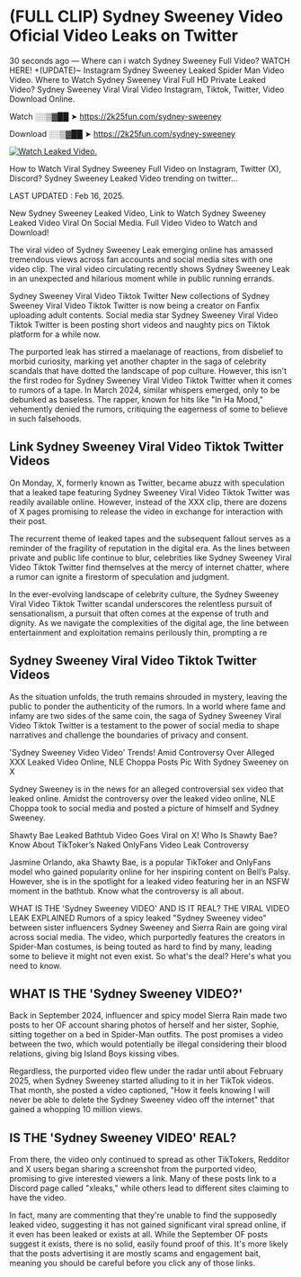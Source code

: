 # (FULL CLIP) Sydney Sweeney Video Oficial Video Leaks on Twitter

30 seconds ago — Where can i watch Sydney Sweeney Full Video? WATCH HERE! +(UPDATE)~ Instagram Sydney Sweeney Leaked Spider Man Video Video. Where to Watch Sydney Sweeney Viral Full HD Private Leaked Video? Sydney Sweeney Viral Viral Video Instagram, Tiktok, Twitter, Video Download Online.

Watch ░░▒▓██ ➤ https://2k25fun.com/sydney-sweeney

Download ░░▒▓██ ➤ https://2k25fun.com/sydney-sweeney

[![Watch Leaked Video.](https://miro.medium.com/v2/resize:fit:828/format:webp/1*cilzJN44JGOrTw9NJCrNHA.gif "Watch Leaked Video")](https://2k25fun.com/sydney-sweeney)

How to Watch Viral Sydney Sweeney Full Video on Instagram, Twitter (X), Discord? Sydney Sweeney Leaked Video trending on twitter...

LAST UPDATED : Feb 16, 2025.

New Sydney Sweeney Leaked Video, Link to Watch Sydney Sweeney Leaked Video Viral On Social Media. Full Video Video to Watch and Download!

The viral video of Sydney Sweeney Leak emerging online has amassed tremendous views across fan accounts and social media sites with one video clip. The viral video circulating recently shows Sydney Sweeney Leak in an unexpected and hilarious moment while in public running errands.

Sydney Sweeney Viral Video Tiktok Twitter New collections of Sydney Sweeney Viral Video Tiktok Twitter is now being a creator on Fanfix uploading adult contents. Social media star Sydney Sweeney Viral Video Tiktok Twitter is been posting short videos and naughty pics on Tiktok platform for a while now.

The purported leak has stirred a maelanage of reactions, from disbelief to morbid curiosity, marking yet another chapter in the saga of celebrity scandals that have dotted the landscape of pop culture. However, this isn't the first rodeo for Sydney Sweeney Viral Video Tiktok Twitter when it comes to rumors of a tape. In March 2024, similar whispers emerged, only to be debunked as baseless. The rapper, known for hits like "In Ha Mood," vehemently denied the rumors, critiquing the eagerness of some to believe in such falsehoods.

## Link Sydney Sweeney Viral Video Tiktok Twitter Videos

On Monday, X, formerly known as Twitter, became abuzz with speculation that a leaked tape featuring Sydney Sweeney Viral Video Tiktok Twitter was readily available online. However, instead of the XXX clip, there are dozens of X pages promising to release the video in exchange for interaction with their post.

The recurrent theme of leaked tapes and the subsequent fallout serves as a reminder of the fragility of reputation in the digital era. As the lines between private and public life continue to blur, celebrities like Sydney Sweeney Viral Video Tiktok Twitter find themselves at the mercy of internet chatter, where a rumor can ignite a firestorm of speculation and judgment.

In the ever-evolving landscape of celebrity culture, the Sydney Sweeney Viral Video Tiktok Twitter scandal underscores the relentless pursuit of sensationalism, a pursuit that often comes at the expense of truth and dignity. As we navigate the complexities of the digital age, the line between entertainment and exploitation remains perilously thin, prompting a re

##  Sydney Sweeney Viral Video Tiktok Twitter Videos

As the situation unfolds, the truth remains shrouded in mystery, leaving the public to ponder the authenticity of the rumors. In a world where fame and infamy are two sides of the same coin, the saga of Sydney Sweeney Viral Video Tiktok Twitter is a testament to the power of social media to shape narratives and challenge the boundaries of privacy and consent.

'Sydney Sweeney Video Video' Trends! Amid Controversy Over Alleged XXX Leaked Video Online, NLE Choppa Posts Pic With Sydney Sweeney on X

Sydney Sweeney is in the news for an alleged controversial sex video that leaked online. Amidst the controversy over the leaked video online, NLE Choppa took to social media and posted a picture of himself and Sydney Sweeney.

Shawty Bae Leaked Bathtub Video Goes Viral on X! Who Is Shawty Bae? Know About TikToker’s Naked OnlyFans Video Leak Controversy

Jasmine Orlando, aka Shawty Bae, is a popular TikToker and OnlyFans model who gained popularity online for her inspiring content on Bell’s Palsy. However, she is in the spotlight for a leaked video featuring her in an NSFW moment in the bathtub. Know what the controversy is all about.

WHAT IS THE 'Sydney Sweeney VIDEO' AND IS IT REAL? THE VIRAL VIDEO LEAK EXPLAINED Rumors of a spicy leaked "Sydney Sweeney video" between sister influencers Sydney Sweeney and Sierra Rain are going viral across social media. The video, which purportedly features the creators in Spider-Man costumes, is being touted as hard to find by many, leading some to believe it might not even exist. So what's the deal? Here's what you need to know.

## WHAT IS THE 'Sydney Sweeney VIDEO?'

Back in September 2024, influencer and spicy model Sierra Rain made two posts to her OF account sharing photos of herself and her sister, Sophie, sitting together on a bed in Spider-Man outfits. The post promises a video between the two, which would potentially be illegal considering their blood relations, giving big Island Boys kissing vibes.

Regardless, the purported video flew under the radar until about February 2025, when Sydney Sweeney started alluding to it in her TikTok videos. That month, she posted a video captioned, "How it feels knowing I will never be able to delete the Sydney Sweeney video off the internet" that gained a whopping 10 million views.

## IS THE 'Sydney Sweeney VIDEO' REAL?

From there, the video only continued to spread as other TikTokers, Redditor and X users began sharing a screenshot from the purported video, promising to give interested viewers a link. Many of these posts link to a Discord page called "xleaks," while others lead to different sites claiming to have the video.

In fact, many are commenting that they're unable to find the supposedly leaked video, suggesting it has not gained significant viral spread online, if it even has been leaked or exists at all. While the September OF posts suggest it exists, there is no solid, easily found proof of this. It's more likely that the posts advertising it are mostly scams and engagement bait, meaning you should be careful before you click any of those links.